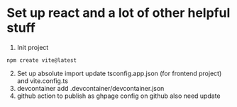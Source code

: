 # Set up react and a lot of other helpful stuff
1. Init project
```
npm create vite@latest
```
2. Set up absolute import
update tsconfig.app.json (for frontend project) and vite.config.ts
3. devcontainer
add .devcontainer/devcontainer.json
4. github action to publish as ghpage
config on github also need update
